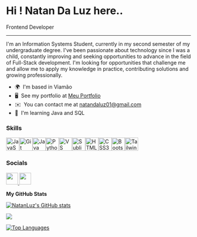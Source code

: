 Hi ! Natan Da Luz here..
====================================================================================================================================

Frontend Developer

-----------------------
I'm an Information Systems Student, currently in my second semester of my undergraduate degree.
I've been passionate about technology since I was a child, constantly improving and seeking opportunities to advance in the field of Full-Stack development. I'm looking for opportunities that challenge me and allow me to apply my knowledge in practice, contributing solutions and growing professionally.

* 🌍  I'm based in Viamão
* 🖥️  See my portfolio at [Meu Portfolio](http://portfolioweb-olive-tau.vercel.app/)
* ✉️  You can contact me at [natandaluz01@gmail.com](mailto:natandaluz01@gmail.com)
* 🧠  I'm learning Java and SQL

### Skills

<p align="left">
<a href="https://developer.mozilla.org/en-US/docs/Web/JavaScript" target="_blank" rel="noreferrer"><img src="https://raw.githubusercontent.com/danielcranney/readme-generator/main/public/icons/skills/javascript-colored.svg" width="36" height="36" alt="JavaScript" /></a><a href="https://git-scm.com/" target="_blank" rel="noreferrer"><img src="https://raw.githubusercontent.com/danielcranney/readme-generator/main/public/icons/skills/git-colored.svg" width="36" height="36" alt="Git" /></a><a href="https://www.oracle.com/java/" target="_blank" rel="noreferrer"><img src="https://raw.githubusercontent.com/danielcranney/readme-generator/main/public/icons/skills/java-colored.svg" width="36" height="36" alt="Java" /></a><a href="https://www.python.org/" target="_blank" rel="noreferrer"><img src="https://raw.githubusercontent.com/danielcranney/readme-generator/main/public/icons/skills/python-colored.svg" width="36" height="36" alt="Python" /></a><a href="https://code.visualstudio.com/" target="_blank" rel="noreferrer"><img src="https://raw.githubusercontent.com/danielcranney/readme-generator/main/public/icons/skills/visualstudiocode.svg" width="36" height="36" alt="VS Code" /></a><a href="https://www.sublimetext.com/index2" target="_blank" rel="noreferrer"><img src="https://raw.githubusercontent.com/danielcranney/readme-generator/main/public/icons/skills/sublimetext.svg" width="36" height="36" alt="Sublime Text" /></a><a href="https://developer.mozilla.org/en-US/docs/Glossary/HTML5" target="_blank" rel="noreferrer"><img src="https://raw.githubusercontent.com/danielcranney/readme-generator/main/public/icons/skills/html5-colored.svg" width="36" height="36" alt="HTML5" /></a><a href="https://www.w3.org/TR/CSS/#css" target="_blank" rel="noreferrer"><img src="https://raw.githubusercontent.com/danielcranney/readme-generator/main/public/icons/skills/css3-colored.svg" width="36" height="36" alt="CSS3" /></a><a href="https://getbootstrap.com/" target="_blank" rel="noreferrer"><img src="https://raw.githubusercontent.com/danielcranney/readme-generator/main/public/icons/skills/bootstrap-colored.svg" width="36" height="36" alt="Bootstrap" /></a><a href="https://tailwindcss.com/" target="_blank" rel="noreferrer"><img src="https://raw.githubusercontent.com/danielcranney/readme-generator/main/public/icons/skills/tailwindcss-colored.svg" width="36" height="36" alt="TailwindCSS" /></a>
</p>


### Socials

<p align="left"> <a href="https://www.github.com/NatanLuz" target="_blank" rel="noreferrer"> <picture> <source media="(prefers-color-scheme: dark)" srcset="https://raw.githubusercontent.com/danielcranney/readme-generator/main/public/icons/socials/github-dark.svg" /> <source media="(prefers-color-scheme: light)" srcset="https://raw.githubusercontent.com/danielcranney/readme-generator/main/public/icons/socials/github.svg" /> <img src="https://raw.githubusercontent.com/danielcranney/readme-generator/main/public/icons/socials/github.svg" width="32" height="32" /> </picture> </a> <a href="https://www.linkedin.com/in/natan-da-luz-3156582a2/" target="_blank" rel="noreferrer"> <picture> <source media="(prefers-color-scheme: dark)" srcset="https://raw.githubusercontent.com/danielcranney/readme-generator/main/public/icons/socials/linkedin-dark.svg" /> <source media="(prefers-color-scheme: light)" srcset="https://raw.githubusercontent.com/danielcranney/readme-generator/main/public/icons/socials/linkedin.svg" /> <img src="https://raw.githubusercontent.com/danielcranney/readme-generator/main/public/icons/socials/linkedin.svg" width="32" height="32" /> </picture> </a></p>

<b>My GitHub Stats</b>

<a href="http://www.github.com/NatanLuz"><img src="https://github-readme-stats.vercel.app/api?username=NatanLuz&show_icons=true&hide=&count_private=true&title_color=ec4899&text_color=ec4899&icon_color=facc15&bg_color=000000&hide_border=true&show_icons=true" alt="NatanLuz's GitHub stats" /></a>

<a href="http://www.github.com/NatanLuz"><img src="https://github-readme-streak-stats.herokuapp.com/?user=NatanLuz&stroke=ec4899&background=000000&ring=ec4899&fire=ec4899&currStreakNum=ec4899&currStreakLabel=ec4899&sideNums=ec4899&sideLabels=ec4899&dates=ec4899&hide_border=true" /></a>

<a href="https://github.com/NatanLuz" align="left"><img src="https://github-readme-stats.vercel.app/api/top-langs/?username=NatanLuz&langs_count=10&title_color=ec4899&text_color=ec4899&icon_color=facc15&bg_color=000000&hide_border=true&locale=en&custom_title=Top%20%Languages" alt="Top Languages" /></a>

